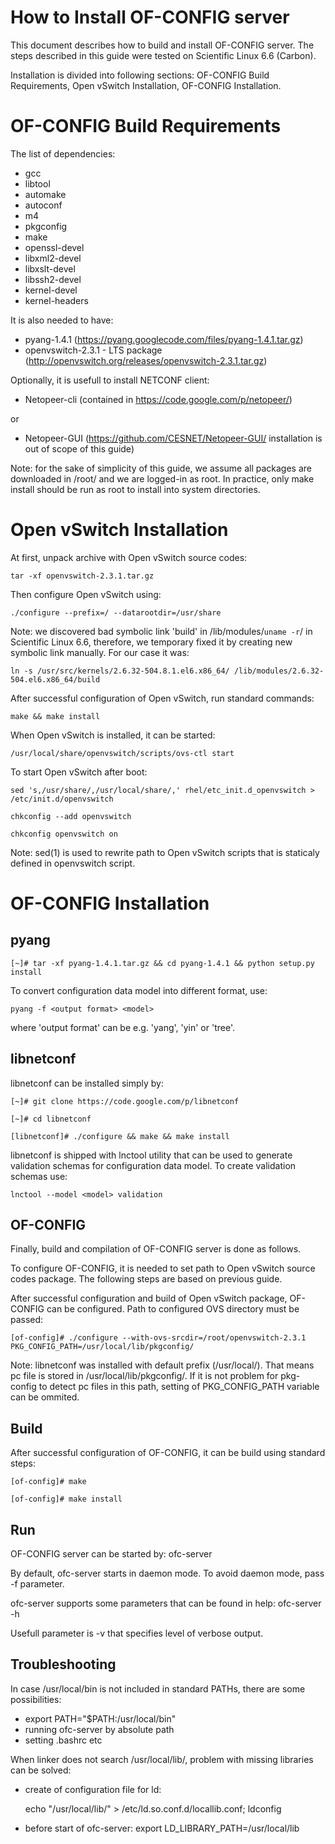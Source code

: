 How to Install OF-CONFIG server
===============================

This document describes how to build and install OF-CONFIG server. The steps described in
this guide were tested on Scientific Linux 6.6 (Carbon).

Installation is divided into following sections: OF-CONFIG Build Requirements,
Open vSwitch Installation, OF-CONFIG Installation.

OF-CONFIG Build Requirements
============================

The list of dependencies:

  - gcc
  - libtool
  - automake
  - autoconf
  - m4
  - pkgconfig
  - make
  - openssl-devel
  - libxml2-devel
  - libxslt-devel
  - libssh2-devel
  - kernel-devel
  - kernel-headers

It is also needed to have:

  - pyang-1.4.1 (https://pyang.googlecode.com/files/pyang-1.4.1.tar.gz)
  - openvswitch-2.3.1 - LTS package (http://openvswitch.org/releases/openvswitch-2.3.1.tar.gz)

Optionally, it is usefull to install NETCONF client:

  - Netopeer-cli (contained in https://code.google.com/p/netopeer/)

or

  - Netopeer-GUI (https://github.com/CESNET/Netopeer-GUI/ installation is out of scope of this guide)

Note: for the sake of simplicity of this guide, we assume all packages are downloaded in /root/
and we are logged-in as root. In practice, only make install should be run as root to install
into system directories.

Open vSwitch Installation
=========================

At first, unpack archive with Open vSwitch source codes:

    tar -xf openvswitch-2.3.1.tar.gz

Then configure Open vSwitch using:

    ./configure --prefix=/ --datarootdir=/usr/share

Note: we discovered bad symbolic link 'build' in /lib/modules/`uname -r`/ in Scientific Linux 6.6,
therefore, we temporary fixed it by creating new symbolic link manually. For our case it was:

    ln -s /usr/src/kernels/2.6.32-504.8.1.el6.x86_64/ /lib/modules/2.6.32-504.el6.x86_64/build

After successful configuration of Open vSwitch, run standard commands:

    make && make install

When Open vSwitch is installed, it can be started:

    /usr/local/share/openvswitch/scripts/ovs-ctl start

To start Open vSwitch after boot:

    sed 's,/usr/share/,/usr/local/share/,' rhel/etc_init.d_openvswitch > /etc/init.d/openvswitch

    chkconfig --add openvswitch

    chkconfig openvswitch on

Note: sed(1) is used to rewrite path to Open vSwitch scripts that is staticaly defined
in openvswitch script.

OF-CONFIG Installation
======================

pyang
-----

    [~]# tar -xf pyang-1.4.1.tar.gz && cd pyang-1.4.1 && python setup.py install

To convert configuration data model into different format, use:

    pyang -f <output format> <model>

where 'output format' can be e.g. 'yang', 'yin' or 'tree'.

libnetconf
----------

libnetconf can be installed simply by:

    [~]# git clone https://code.google.com/p/libnetconf

    [~]# cd libnetconf

    [libnetconf]# ./configure && make && make install

libnetconf is shipped with lnctool utility that can be used to generate validation schemas
for configuration data model. To create validation schemas use:

    lnctool --model <model> validation

OF-CONFIG
---------

Finally, build and compilation of OF-CONFIG server is done as follows.

To configure OF-CONFIG, it is needed to set path to Open vSwitch source codes package.
The following steps are based on previous guide.

After successful configuration and build of Open vSwitch package, OF-CONFIG can be configured.
Path to configured OVS directory must be passed:

    [of-config]# ./configure --with-ovs-srcdir=/root/openvswitch-2.3.1 PKG_CONFIG_PATH=/usr/local/lib/pkgconfig/

Note: libnetconf was installed with default prefix (/usr/local/). That means pc file is stored in
/usr/local/lib/pkgconfig/. If it is not problem for pkg-config to detect pc files in this path,
setting of PKG_CONFIG_PATH variable can be ommited.

Build
-----

After successful configuration of OF-CONFIG, it can be build using standard steps:

    [of-config]# make

    [of-config]# make install

Run
---

OF-CONFIG server can be started by: ofc-server

By default, ofc-server starts in daemon mode. To avoid daemon mode, pass -f parameter.

ofc-server supports some parameters that can be found in help: ofc-server -h

Usefull parameter is -v<level> that specifies level of verbose output.

Troubleshooting
---------------

In case /usr/local/bin is not included in standard PATHs, there are some possibilities:

   * export PATH="$PATH:/usr/local/bin"
   * running ofc-server by absolute path
   * setting .bashrc etc

When linker does not search /usr/local/lib/, problem with missing libraries can be solved:

   * create of configuration file for ld:

        echo "/usr/local/lib/" > /etc/ld.so.conf.d/locallib.conf; ldconfig

   * before start of ofc-server: export LD_LIBRARY_PATH=/usr/local/lib


